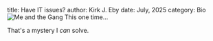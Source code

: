 title: Have IT issues?
author: Kirk J. Eby
date: July, 2025
category: Bio
![Me and the Gang This one time...][Headshot_TM]

That's a mystery I *can* solve.



[Headshot_TM]: {static}/images/Technomancer-Profile-fc.png